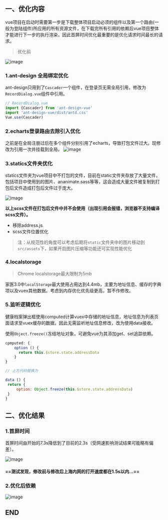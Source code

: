 ## 一、优化内容
vue项目在启动时需要第一步是下载整体项目启动必须的组件以及第一个路由(一般为登陆组件)所应用的所有资源文件，在下载完所有引用的依赖后vue项目整体才能进行下一步的执行渲染，因此首屏时间优化最重要的是优化请求时间最长的请求。

> 优化前

![image](https://note.youdao.com/yws/public/resource/4798bc1805a3bf12244587c607547200/xmlnote/76EC81DBCF0148DA8FED59C8A31898E1/39834)


### 1.ant-design 全局绑定优化
ant-design只用到了`Cascader`一个组件，在登录页无需全局引用，修改为`RecordDialog.vue`组件中引用。


```js
// RecordDialog.vue
import {Cascader} from 'ant-design-vue'
import 'ant-design-vue/dist/antd.css'
Vue.use(Cascader)
```

### 2.echarts登录路由去除引入优化
之前是在全局注册过后在多个组件分别引用了echarts，导致打包文件过大。现修改为引用一次并挂载到全局。
![image](https://note.youdao.com/yws/public/resource/4798bc1805a3bf12244587c607547200/xmlnote/0A355A4AA8374ADEB38F582310F9AD11/39991)


### 3.statics文件夹优化
statics文件夹为vue项目中不打包的文件，目前在static文件夹存放了大量文件，包括项目中使用到的图片、ananimate.sass等等，这会造成大量文件被复制到打包后文件造成打包后文件过于庞大。

![image](https://note.youdao.com/yws/public/resource/4798bc1805a3bf12244587c607547200/xmlnote/D9ACC1B496D14A848B7A314DA58C5E85/39895)

**以上scss文件在打包后文件中并不会使用（出现引用会报错，浏览器不支持编译scss文件）。**

- 移除address.js
- scss文件位置优化

> 注：从规范性的角度可以考虑后期将`static`文件夹中的图片移动到`src/assets`下，如果开启图片压缩等功能还可实现性能优化

### 4.localstorage
> Chrome localstorage最大限制为5mb

家医3.0中`localStorage`最大使用占用达到4.4mb，主要为地址信息、缓存的字典项以及vuex其他数据。考虑到内存优化优先级更高，暂不作修改。

### 5.监听逻辑优化
健康档案弹出框使用computed计算vuex中存储的地址信息，地址信息为列表页面请求至vuex缓存的数据，因此无需监听地址信息修改，改为使用data接收。

使用`Object.freeze()`冻结地址对象，可避免vue为其添加get、set追踪依赖。


```js
cpmputed: {
    option () {
      return this.$store.state.addressData
    }
}

// 上方代码替换为 

data () {
 return {
     option: Object.freeze(this.$store.state.addressData)
 }   
}
```


## 二、优化结果
### 1.首屏时间
首屏时间由开始的7.3s降低到了目前的2.3s（受网速影响测试结果可能略有偏差）。

![image](https://note.youdao.com/yws/public/resource/4798bc1805a3bf12244587c607547200/xmlnote/5052D310885D4E74A148C9BE273BE054/39878)

#### ==测试发现，修改前与修改后上海内网的打开速度都在1.5s以内...==

### 2.优化后依赖

![image](https://note.youdao.com/yws/public/resource/4798bc1805a3bf12244587c607547200/xmlnote/BCD2D8AB6B114EDEBB9296A947488EB4/40001)

## END